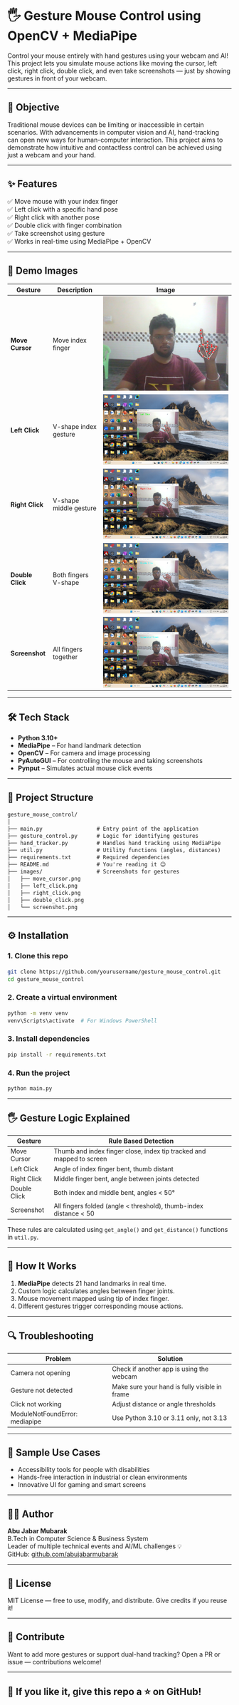 # 🖐️ Gesture Mouse Control using OpenCV + MediaPipe

Control your mouse entirely with hand gestures using your webcam and AI! This project lets you simulate mouse actions like moving the cursor, left click, right click, double click, and even take screenshots — just by showing gestures in front of your webcam.

---

## 🎯 Objective

Traditional mouse devices can be limiting or inaccessible in certain scenarios. With advancements in computer vision and AI, hand-tracking can open new ways for human-computer interaction. This project aims to demonstrate how intuitive and contactless control can be achieved using just a webcam and your hand.

---

## ✨ Features

✅ Move mouse with your index finger  
✅ Left click with a specific hand pose  
✅ Right click with another pose  
✅ Double click with finger combination  
✅ Take screenshot using gesture  
✅ Works in real-time using MediaPipe + OpenCV

---

## 🎥 Demo Images

| Gesture         | Description               | Image                        |
|----------------|---------------------------|------------------------------|
| **Move Cursor** | Move index finger         | ![](images/move_cursor.png)  |
| **Left Click**  | V-shape index gesture     | ![](images/left_click.png)   |
| **Right Click** | V-shape middle gesture    | ![](images/right_click.png)  |
| **Double Click**| Both fingers V-shape      | ![](images/double_click.png) |
| **Screenshot**  | All fingers together      | ![](images/screenshot.png)   |


---

## 🛠 Tech Stack

- **Python 3.10+**
- **MediaPipe** – For hand landmark detection
- **OpenCV** – For camera and image processing
- **PyAutoGUI** – For controlling the mouse and taking screenshots
- **Pynput** – Simulates actual mouse click events

---

## 📂 Project Structure

```
gesture_mouse_control/
│
├── main.py                 # Entry point of the application
├── gesture_control.py      # Logic for identifying gestures
├── hand_tracker.py         # Handles hand tracking using MediaPipe
├── util.py                 # Utility functions (angles, distances)
├── requirements.txt        # Required dependencies
├── README.md               # You're reading it 😉
├── images/                 # Screenshots for gestures
│   ├── move_cursor.png
│   ├── left_click.png
│   ├── right_click.png
│   ├── double_click.png
│   └── screenshot.png
```

---

## ⚙️ Installation

### 1. Clone this repo

```bash
git clone https://github.com/yourusername/gesture_mouse_control.git
cd gesture_mouse_control
```

### 2. Create a virtual environment

```bash
python -m venv venv
venv\Scripts\activate  # For Windows PowerShell
```

### 3. Install dependencies

```bash
pip install -r requirements.txt
```

### 4. Run the project

```bash
python main.py
```

---

## 🖐️ Gesture Logic Explained

| Gesture        | Rule Based Detection                                                                 |
|----------------|----------------------------------------------------------------------------------------|
| Move Cursor    | Thumb and index finger close, index tip tracked and mapped to screen                  |
| Left Click     | Angle of index finger bent, thumb distant                                             |
| Right Click    | Middle finger bent, angle between joints detected                                     |
| Double Click   | Both index and middle bent, angles < 50°                                              |
| Screenshot     | All fingers folded (angle < threshold), thumb-index distance < 50                    |

These rules are calculated using `get_angle()` and `get_distance()` functions in `util.py`.

---

## 🧠 How It Works

1. **MediaPipe** detects 21 hand landmarks in real time.
2. Custom logic calculates angles between finger joints.
3. Mouse movement mapped using tip of index finger.
4. Different gestures trigger corresponding mouse actions.

---

## 🔍 Troubleshooting

| Problem                          | Solution                                          |
|----------------------------------|---------------------------------------------------|
| Camera not opening               | Check if another app is using the webcam         |
| Gesture not detected             | Make sure your hand is fully visible in frame    |
| Click not working                | Adjust distance or angle thresholds              |
| ModuleNotFoundError: mediapipe   | Use Python 3.10 or 3.11 only, not 3.13           |

---

## 📸 Sample Use Cases

- Accessibility tools for people with disabilities
- Hands-free interaction in industrial or clean environments
- Innovative UI for gaming and smart screens

---

## 🙋‍♂️ Author

**Abu Jabar Mubarak**  
B.Tech in Computer Science & Business System  
Leader of multiple technical events and AI/ML challenges 💡  
GitHub: [github.com/abujabarmubarak](https://github.com/abujabarmubarak)

---

## 📄 License

MIT License — free to use, modify, and distribute. Give credits if you reuse it!

---

## 🙌 Contribute

Want to add more gestures or support dual-hand tracking? Open a PR or issue — contributions welcome!

---

## 🌟 If you like it, give this repo a ⭐ on GitHub!
